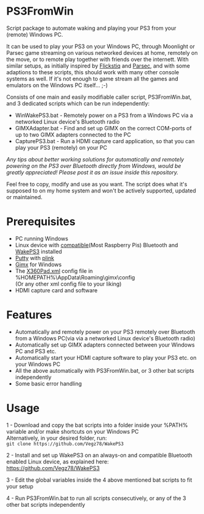 # PS3FromWin
Script package to automate waking and playing your PS3 from your (remote) Windows PC.

It can be used to play your PS3 on your Windows PC, through Moonlight or Parsec game streaming on various networked devices at home, remotely on the move, or to remote play together with friends over the internett. With similar setups, as initially inspired by [Flickstiq](https://medium.com/flickstiq-com/stream-any-game-console-to-a-computer-debe3ea24d47) and [Parsec](https://blog.parsecgaming.com/pc-mac-co-play-on-the-xbox-one-ps4-at-1080p60-fc884d9151c0), and with some adaptions to these scripts, this should work with many other console systems as well. If it's not enough to game stream all the games and emulators on the Windows PC itself... ;-)

Consists of one main and easily modifiable caller script, PS3FromWin.bat, and 3 dedicated scripts which can be run independently:
  - WinWakePS3.bat - Remotely power on a PS3 from a Windows PC via a networked Linux device's Bluetooth radio
  - GIMXAdapter.bat - Find and set up GIMX on the correct COM-ports of up to two GIMX adapters connected to the PC
  - CapturePS3.bat -  Run a HDMI capture card application, so that you can play your PS3 (remotely) on your PC

*Any tips about better working solutions for automatically and remotely powering on the PS3 over Bluetooth directly from Windows, would be greatly appreciated! Please post it as an issue inside this repository.*

Feel free to copy, modify and use as you want. The script does what it's supposed to on my home system and won't be actively supported, updated or maintained.

# Prerequisites
- PC running Windows
- Linux device with [compatible](https://gimx.fr/wiki/index.php?title=Bluetooth_dongle)(Most Raspberry Pis) Bluetooth and [WakePS3](https://github.com/Vegz78/WakePS3) installed
- [Putty](https://www.putty.org) with [plink](https://the.earth.li/~sgtatham/putty/0.73/htmldoc/Chapter7.html#plink)
- [Gimx](https://github.com/matlo/GIMX/releases/) for Windows
- The [X360Pad.xml](https://github.com/matlo/GIMX-configurations/blob/master/Windows/X360Pad.xml) config file in %HOMEPATH%\AppData\Roaming\gimx\config
<br>(Or any other xml config file to your liking)
- HDMI capture card and software

# Features
- Automatically and remotely power on your PS3 remotely over Bluetooth from a Windows PC(via via a networked Linux device's Bluetooth radio)
- Automatically set up GIMX adapters connected between your Windows PC and PS3 etc.
- Automatically start your HDMI capture software to play your PS3 etc. on your Windows PC
- All the above automatically with PS3FromWin.bat, or 3 other bat scripts independently
- Some basic error handling

# Usage

1 - Download and copy the bat scripts into a folder inside your %PATH% variable and/or make shortcuts on your Windows PC <br>
    Alternatively, in your desired folder, run:<BR>
    ```git clone https://github.com/Vegz78/WakePS3```

2 - Install and set up WakePS3 on an always-on and compatible Bluetooth enabled Linux device, as explained here: https://github.com/Vegz78/WakePS3

3 - Edit the global variables inside the 4 above mentioned bat scripts to fit your setup

4 - Run PS3FromWin.bat to run all scripts consecutively, or any of the 3 other bat scripts independently
